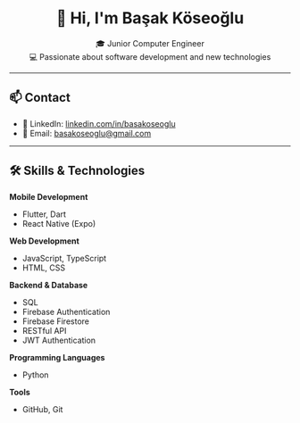 <h1 align="center">👋 Hi, I'm Başak Köseoğlu</h1>

<p align="center">
  🎓 Junior Computer Engineer <br>
  💻 Passionate about software development and new technologies
</p>

---

## 📫 Contact
- 💼 LinkedIn: [linkedin.com/in/basakoseoglu](https://www.linkedin.com/in/basakoseoglu/)  
- 📧 Email: [basakoseoglu@gmail.com](mailto:basakoseoglu@gmail.com)  

---

## 🛠 Skills & Technologies

**Mobile Development**  
- Flutter, Dart  
- React Native (Expo)  

**Web Development**  
- JavaScript, TypeScript  
- HTML, CSS  

**Backend & Database**  
- SQL  
- Firebase Authentication  
- Firebase Firestore  
- RESTful API  
- JWT Authentication  

**Programming Languages**  
- Python  

**Tools**  
- GitHub, Git  

